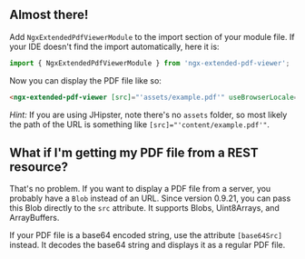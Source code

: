 ## Almost there!

Add `NgxExtendedPdfViewerModule` to the import section of your module file. If your IDE doesn't find
    the import automatically, here it is:

```typescript
import { NgxExtendedPdfViewerModule } from 'ngx-extended-pdf-viewer';
```

Now you can display the PDF file like so:

```html
<ngx-extended-pdf-viewer [src]="'assets/example.pdf'" useBrowserLocale="true" height="80vh"></ngx-extended-pdf-viewer>
```

_Hint:_ If you are using JHipster, note there's no `assets` folder, so most likely the path of the URL is something like `[src]="'content/example.pdf'"`.

## What if I'm getting my PDF file from a REST resource?

That's no problem. If you want to display a PDF file from a server, you probably have a `Blob` instead of an URL. Since version 0.9.21, you can pass this Blob directly to the `src` attribute. It supports Blobs, Uint8Arrays, and ArrayBuffers.

If your PDF file is a base64 encoded string, use the attribute `[base64Src]` instead. It decodes the base64 string and displays it as a regular PDF file.
